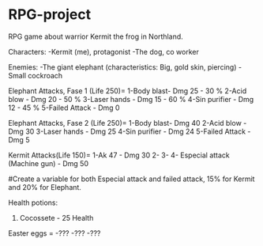 # RPG-project
RPG game about warrior Kermit the frog in Northland.

Characters:
-Kermit (me), protagonist
-The dog, co worker

Enemies:
-The giant elephant (characteristics: Big, gold skin, piercing)
-Small cockroach

Elephant Attacks, Fase 1 (Life 250)=
1-Body blast- Dmg 25 - 30 %
2-Acid blow - Dmg 20 - 50 %
3-Laser hands - Dmg 15 - 60 % 
4-Sin purifier - Dmg 12 - 45 %
5-Failed Attack - Dmg 0

Elephant Attacks, Fase 2 (Life 250)=
1-Body blast- Dmg 40
2-Acid blow - Dmg 30
3-Laser hands - Dmg 25
4-Sin purifier - Dmg 24
5-Failed Attack - Dmg 5


Kermit Attacks(Life 150)= 
1-Ak 47 - Dmg 30
2-
3-
4- Especial attack (Machine gun) - Dmg 50

#Create a variable for both Especial attack and failed attack, 15% for Kermit and 20% for Elephant.

Health potions:
1. Cocossete - 25 Health 

Easter eggs =
-???
-???
-???
